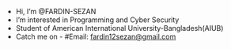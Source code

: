 - Hi, I’m @FARDIN-SEZAN
- I’m interested in Programming and Cyber Security
-  Student of American International University-Bangladesh(AIUB)
- Catch me on - #Email: fardin12sezan@gmail.com

<!---
FARDIN-SEZAN/FARDIN-SEZAN is a ✨ special ✨ repository because its `README.md` (this file) appears on your GitHub profile.
You can click the Preview link to take a look at your changes.
--->
